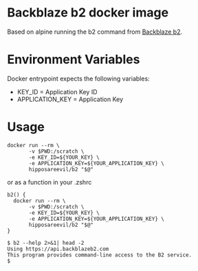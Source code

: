 # Backblaze b2 docker image

Based on alpine running the b2 command from [Backblaze b2](https://www.backblaze.com/b2/docs/quick_command_line.html).

# Environment Variables

Docker entrypoint expects the following variables:

* KEY_ID = Application Key ID
* APPLICATION_KEY = Application Key

# Usage

```
docker run --rm \
       -v $PWD:/scratch \
       -e KEY_ID=${YOUR_KEY} \
       -e APPLICATION_KEY=${YOUR_APPLICATION_KEY} \
       hipposareevil/b2 "$@"
```

or as a function in your .zshrc

```
b2() {
  docker run --rm \
       -v $PWD:/scratch \
       -e KEY_ID=${YOUR_KEY} \
       -e APPLICATION_KEY=${YOUR_APPLICATION_KEY} \
       hipposareevil/b2 "$@"
}

$ b2 --help 2>&1| head -2
Using https://api.backblazeb2.com
This program provides command-line access to the B2 service.
$

```

